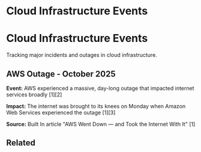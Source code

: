 # Cloud Infrastructure Events

# Cloud Infrastructure Events

Tracking major incidents and outages in cloud infrastructure.

## AWS Outage - October 2025

**Event:** AWS experienced a massive, day-long outage that impacted internet services broadly [1][2]

**Impact:** The internet was brought to its knees on Monday when Amazon Web Services experienced the outage [1][3]

**Source:** Built In article "AWS Went Down — and Took the Internet With It" [1]

## Related

